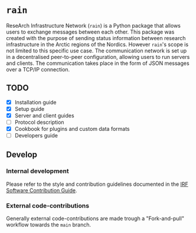 # `rain`

ReseArch Infrastructure Network (`rain`) is a Python package that allows users to exchange messages between each other. This package was created with the purpose of sending status information between research infrastructure in the Arctic regions of the Nordics. However `rain`'s scope is not limited to this specific use case.
The communication network is set up in a decentralised peer-to-peer configuration, allowing users to run servers and clients. The communication takes place in the form of JSON messages over a TCP/IP connection.

## TODO

- [x] Installation guide
- [x] Setup guide
- [x] Server and client guides
- [ ] Protocol description
- [x] Cookbook for plugins and custom data formats
- [ ] Developers guide

## Develop

### Internal development

Please refer to the style and contribution guidelines documented in the
[IRF Software Contribution Guide](https://danielk.developer.irf.se/software_contribution_guide/).

### External code-contributions

Generally external code-contributions are made trough a "Fork-and-pull"
workflow towards the `main` branch.
